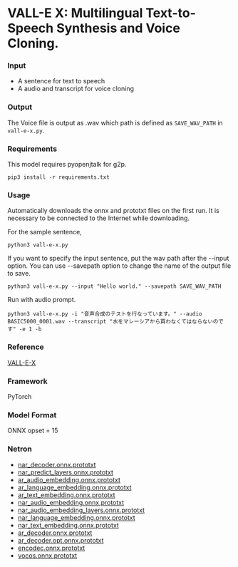 # VALL-E X: Multilingual Text-to-Speech Synthesis and Voice Cloning.

### Input
- A sentence for text to speech
- A audio and transcript for voice cloning

### Output
The Voice file is output as .wav which path is defined as `SAVE_WAV_PATH` in `vall-e-x.py`.  

### Requirements
This model requires pyopenjtalk for g2p.

```
pip3 install -r requirements.txt
```

### Usage
Automatically downloads the onnx and prototxt files on the first run. It is necessary to be connected to the Internet while downloading.

For the sample sentence,
```
python3 vall-e-x.py 
```

If you want to specify the input sentence, put the wav path after the --input option.
You can use --savepath option to change the name of the output file to save.

```
python3 vall-e-x.py --input "Hello world." --savepath SAVE_WAV_PATH
```

Run with audio prompt.

```
python3 vall-e-x.py -i "音声合成のテストを行なっています。" --audio BASIC5000_0001.wav --transcript "水をマレーシアから買わなくてはならないのです" -e 1 -b
```

### Reference
[VALL-E-X](https://github.com/Plachtaa/VALL-E-X)

### Framework
PyTorch

### Model Format
ONNX opset = 15

### Netron

- [nar_decoder.onnx.prototxt](https://netron.app/?url=https://storage.googleapis.com/ailia-models/vall-e-x/nar_decoder.onnx.prototxt)
- [nar_predict_layers.onnx.prototxt](https://netron.app/?url=https://storage.googleapis.com/ailia-models/vall-e-x/nar_predict_layers.onnx.prototxt)
- [ar_audio_embedding.onnx.prototxt](https://netron.app/?url=https://storage.googleapis.com/ailia-models/vall-e-x/ar_audio_embedding.onnx.prototxt)
- [ar_language_embedding.onnx.prototxt](https://netron.app/?url=https://storage.googleapis.com/ailia-models/vall-e-x/ar_language_embedding.onnx.prototxt)
- [ar_text_embedding.onnx.prototxt](https://netron.app/?url=https://storage.googleapis.com/ailia-models/vall-e-x/ar_text_embedding.onnx.prototxt)
- [nar_audio_embedding.onnx.prototxt](https://netron.app/?url=https://storage.googleapis.com/ailia-models/vall-e-x/nar_audio_embedding.onnx.prototxt)
- [nar_audio_embedding_layers.onnx.prototxt](https://netron.app/?url=https://storage.googleapis.com/ailia-models/vall-e-x/nar_audio_embedding_layers.onnx.prototxt)
- [nar_language_embedding.onnx.prototxt](https://netron.app/?url=https://storage.googleapis.com/ailia-models/vall-e-x/nar_language_embedding.onnx.prototxt)
- [nar_text_embedding.onnx.prototxt](https://netron.app/?url=https://storage.googleapis.com/ailia-models/vall-e-x/nar_text_embedding.onnx.prototxt)
- [ar_decoder.onnx.prototxt](https://netron.app/?url=https://storage.googleapis.com/ailia-models/vall-e-x/ar_decoder.onnx.prototxt)
- [ar_decoder.opt.onnx.prototxt](https://netron.app/?url=https://storage.googleapis.com/ailia-models/vall-e-x/ar_decoder.opt.onnx.prototxt)
- [encodec.onnx.prototxt](https://netron.app/?url=https://storage.googleapis.com/ailia-models/vall-e-x/encodec.onnx.prototxt)
- [vocos.onnx.prototxt](https://netron.app/?url=https://storage.googleapis.com/ailia-models/vall-e-x/vocos.onnx.prototxt)
